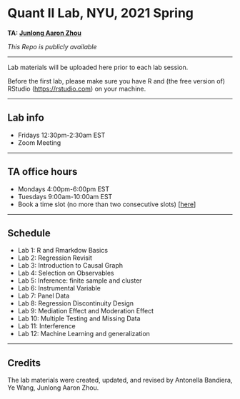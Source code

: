 # Quant II Lab, NYU, 2021 Spring

**TA: [Junlong Aaron Zhou](http://www.zhoujunlong.com)**

*This Repo is publicly available* 

---

Lab materials will be uploaded here prior to each lab session.

Before the first lab, please make sure you have R and (the free version of) RStudio (https://rstudio.com) on your machine.

---

## Lab info

- Fridays 12:30pm-2:30am EST
- Zoom Meeting

---

## TA office hours

- Mondays 4:00pm-6:00pm EST
- Tuesdays 9:00am-10:00am EST
- Book a time slot (no more than two consecutive slots) [[here](https://calendly.com/jlzhou/15min)]

---

## Schedule

- Lab 1: R and Rmarkdow Basics
- Lab 2: Regression Revisit
- Lab 3: Introduction to Causal Graph
- Lab 4: Selection on Observables
- Lab 5: Inference: finite sample and cluster
- Lab 6: Instrumental Variable
- Lab 7: Panel Data 
- Lab 8: Regression Discontinuity Design 
- Lab 9: Mediation Effect and Moderation Effect 
- Lab 10: Multiple Testing and Missing Data 
- Lab 11: Interference
- Lab 12: Machine Learning and generalization

---

## Credits

The lab materials were created, updated, and revised by Antonella Bandiera, Ye Wang, Junlong Aaron Zhou.
